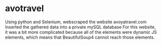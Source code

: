 # avotravel

Using python and Selenium, webscraped the website avoyatravel.com
Inserted the gathered data into a private mySQL database
For this website, it was a bit more complicated because all of the elements were dynamic JS elements, which means that BeautifulSoup4 cannot reach those elements.

